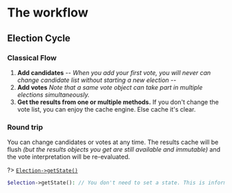 # The workflow

## Election Cycle

### Classical Flow
1. **Add candidates**
_-- When you add your first vote, you will never can change candidate list without starting a new election --_
1. **Add votes** _Note that a same vote object can take part in multiple elections simultaneously._
1. **Get the results from one or multiple methods.** If you don't change the vote list, you can enjoy the cache engine. Else cache it's clear.

### Round trip
You can change candidates or votes at any time. The results cache will be flush _(but the results objects you get are still available and immutable)_ and the vote interpretation will be re-evaluated.

?> [`Election->getState()`](/Docs/MethodsReferences/Election%20Class/public%20Election--getState)
```php
$election->getState(): // You don't need to set a state. This is informational.
```
